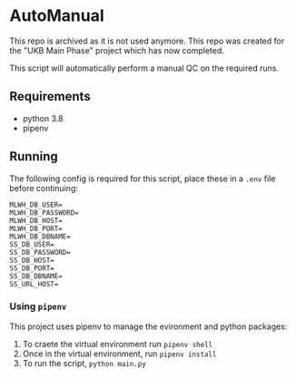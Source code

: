 # AutoManual

This repo is archived as it is not used anymore. This repo was created for the "UKB Main Phase" project which has now completed.

This script will automatically perform a manual QC on the required runs.

## Requirements

* python 3.8
* pipenv

## Running

The following config is required for this script, place these in a `.env` file before continuing:

```shell
MLWH_DB_USER=
MLWH_DB_PASSWORD=
MLWH_DB_HOST=
MLWH_DB_PORT=
MLWH_DB_DBNAME=
SS_DB_USER=
SS_DB_PASSWORD=
SS_DB_HOST=
SS_DB_PORT=
SS_DB_DBNAME=
SS_URL_HOST=
```

### Using `pipenv`

This project uses pipenv to manage the evironment and python packages:

1. To craete the virtual environment run `pipenv shell`
1. Once in the virtual environment, run `pipenv install`
1. To run the script, `python main.py`

